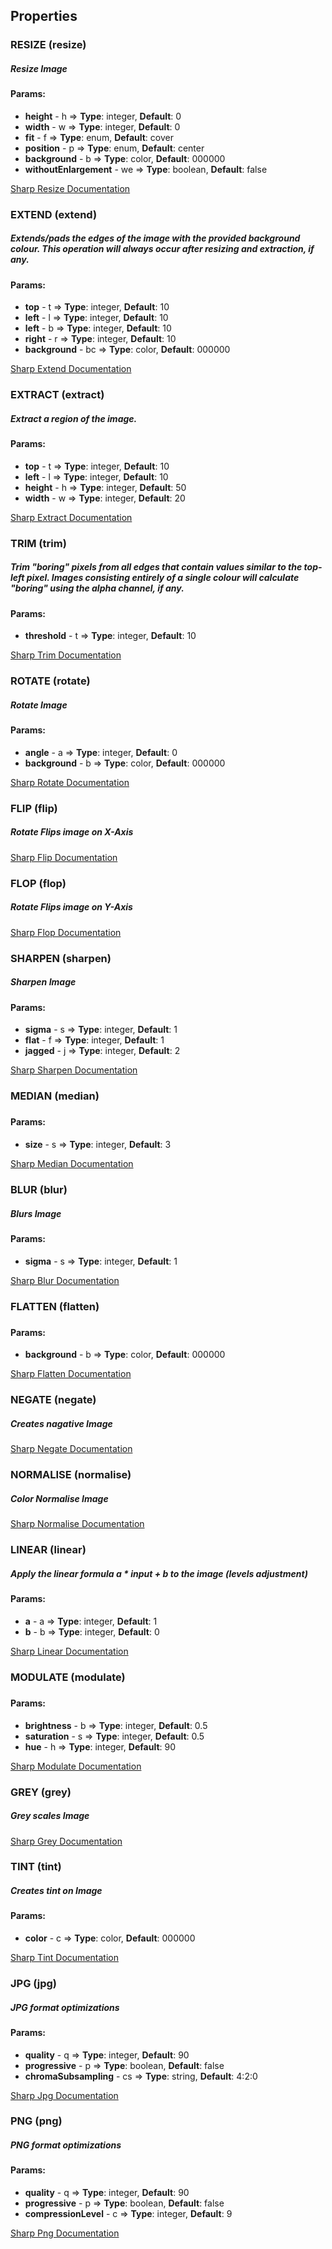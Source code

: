 ## Properties 
### RESIZE (resize)
##### Resize Image
#### Params:
* **height** - h => **Type**: integer, **Default**: 0
* **width** - w => **Type**: integer, **Default**: 0
* **fit** - f => **Type**: enum, **Default**: cover
* **position** - p => **Type**: enum, **Default**: center
* **background** - b => **Type**: color, **Default**: 000000
* **withoutEnlargement** - we => **Type**: boolean, **Default**: false

[Sharp Resize Documentation](https://sharp.pixelplumbing.com/api-operation#resize)

### EXTEND (extend)
##### Extends/pads the edges of the image with the provided background colour. This operation will always occur after resizing and extraction, if any.
#### Params:
* **top** - t => **Type**: integer, **Default**: 10
* **left** - l => **Type**: integer, **Default**: 10
* **left** - b => **Type**: integer, **Default**: 10
* **right** - r => **Type**: integer, **Default**: 10
* **background** - bc => **Type**: color, **Default**: 000000

[Sharp Extend Documentation](https://sharp.pixelplumbing.com/api-operation#extend)

### EXTRACT (extract)
##### Extract a region of the image.
#### Params:
* **top** - t => **Type**: integer, **Default**: 10
* **left** - l => **Type**: integer, **Default**: 10
* **height** - h => **Type**: integer, **Default**: 50
* **width** - w => **Type**: integer, **Default**: 20

[Sharp Extract Documentation](https://sharp.pixelplumbing.com/api-operation#extract)

### TRIM (trim)
##### Trim "boring" pixels from all edges that contain values similar to the top-left pixel. Images consisting entirely of a single colour will calculate "boring" using the alpha channel, if any.
#### Params:
* **threshold** - t => **Type**: integer, **Default**: 10

[Sharp Trim Documentation](https://sharp.pixelplumbing.com/api-operation#trim)

### ROTATE (rotate)
##### Rotate Image
#### Params:
* **angle** - a => **Type**: integer, **Default**: 0
* **background** - b => **Type**: color, **Default**: 000000

[Sharp Rotate Documentation](https://sharp.pixelplumbing.com/api-operation#rotate)

### FLIP (flip)
##### Rotate Flips image on X-Axis


[Sharp Flip Documentation](https://sharp.pixelplumbing.com/api-operation#flip)

### FLOP (flop)
##### Rotate Flips image on Y-Axis


[Sharp Flop Documentation](https://sharp.pixelplumbing.com/api-operation#flop)

### SHARPEN (sharpen)
##### Sharpen Image
#### Params:
* **sigma** - s => **Type**: integer, **Default**: 1
* **flat** - f => **Type**: integer, **Default**: 1
* **jagged** - j => **Type**: integer, **Default**: 2

[Sharp Sharpen Documentation](https://sharp.pixelplumbing.com/api-operation#sharpen)

### MEDIAN (median)
##### 
#### Params:
* **size** - s => **Type**: integer, **Default**: 3

[Sharp Median Documentation](https://sharp.pixelplumbing.com/api-operation#median)

### BLUR (blur)
##### Blurs Image
#### Params:
* **sigma** - s => **Type**: integer, **Default**: 1

[Sharp Blur Documentation](https://sharp.pixelplumbing.com/api-operation#blur)

### FLATTEN (flatten)
##### 
#### Params:
* **background** - b => **Type**: color, **Default**: 000000

[Sharp Flatten Documentation](https://sharp.pixelplumbing.com/api-operation#flatten)

### NEGATE (negate)
##### Creates nagative Image


[Sharp Negate Documentation](https://sharp.pixelplumbing.com/api-operation#negate)

### NORMALISE (normalise)
##### Color Normalise Image


[Sharp Normalise Documentation](https://sharp.pixelplumbing.com/api-operation#normalise)

### LINEAR (linear)
##### Apply the linear formula a * input + b to the image (levels adjustment)
#### Params:
* **a** - a => **Type**: integer, **Default**: 1
* **b** - b => **Type**: integer, **Default**: 0

[Sharp Linear Documentation](https://sharp.pixelplumbing.com/api-operation#linear)

### MODULATE (modulate)
##### 
#### Params:
* **brightness** - b => **Type**: integer, **Default**: 0.5
* **saturation** - s => **Type**: integer, **Default**: 0.5
* **hue** - h => **Type**: integer, **Default**: 90

[Sharp Modulate Documentation](https://sharp.pixelplumbing.com/api-operation#modulate)

### GREY (grey)
##### Grey scales Image


[Sharp Grey Documentation](https://sharp.pixelplumbing.com/api-operation#grey)

### TINT (tint)
##### Creates tint on Image
#### Params:
* **color** - c => **Type**: color, **Default**: 000000

[Sharp Tint Documentation](https://sharp.pixelplumbing.com/api-operation#tint)

### JPG (jpg)
##### JPG format optimizations
#### Params:
* **quality** - q => **Type**: integer, **Default**: 90
* **progressive** - p => **Type**: boolean, **Default**: false
* **chromaSubsampling** - cs => **Type**: string, **Default**: 4:2:0

[Sharp Jpg Documentation](https://sharp.pixelplumbing.com/api-operation#jpg)

### PNG (png)
##### PNG format optimizations
#### Params:
* **quality** - q => **Type**: integer, **Default**: 90
* **progressive** - p => **Type**: boolean, **Default**: false
* **compressionLevel** - c => **Type**: integer, **Default**: 9

[Sharp Png Documentation](https://sharp.pixelplumbing.com/api-operation#png)


